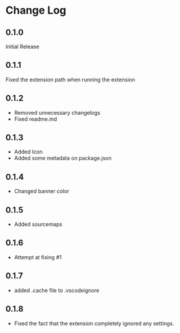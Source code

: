 # Change Log

## 0.1.0

Initial Release

## 0.1.1

Fixed the extension path when running the extension

## 0.1.2

* Removed unnecessary changelogs
* Fixed readme.md

## 0.1.3

* Added Icon
* Added some metadata on package.json

## 0.1.4

* Changed banner color

## 0.1.5

* Added sourcemaps

## 0.1.6

* Attempt at fixing #1

## 0.1.7

* added .cache file to .vscodeignore

## 0.1.8

* Fixed the fact that the extension completely ignored any settings.